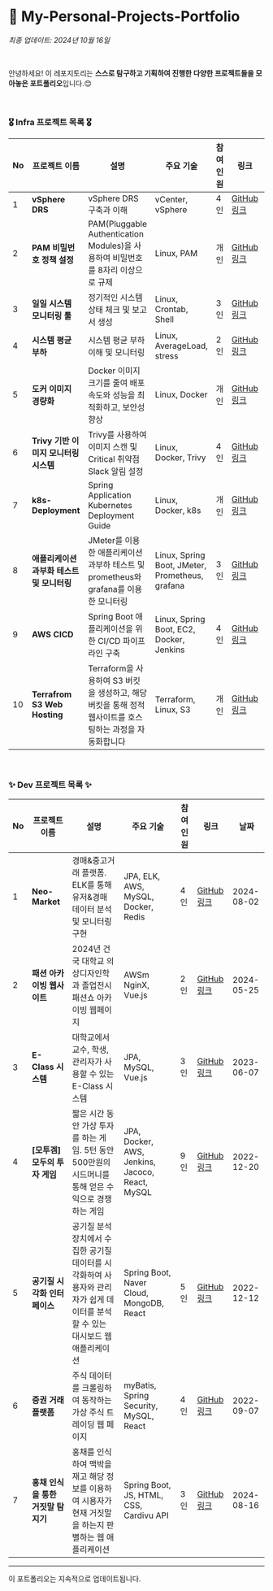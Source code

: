 # 🤔 My-Personal-Projects-Portfolio

*최종 업데이트: 2024년 10월 16일*

<br>

안녕하세요! 이 레포지토리는 **스스로 탐구하고 기획하여 진행한 다양한 프로젝트들을 모아놓은 포트폴리오**입니다.😊 <br>

<br>

### 🎖️ Infra 프로젝트 목록 🎖️

| No | 프로젝트 이름 | 설명 | 주요 기술 | 참여 인원 | 링크 | 날짜 |
|----|---------------|------|-----------|----------|------|------|
| 1 | **vSphere DRS**  | vSphere DRS 구축과 이해 | vCenter, vSphere | 4인 | [GitHub 링크](https://github.com/WooriFISA-VMware/vSphereDRS?tab=readme-ov-file) | 2024-09-13 |
| 2 | **PAM 비밀번호 정책 설정**  | PAM(Pluggable Authentication Modules)을 사용하여 비밀번호를 8자리 이상으로 규제 | Linux, PAM | 개인 | [GitHub 링크](https://github.com/jiione/PAM-Demo) | 2024-09-19 |
| 3 | **일일 시스템 모니터링 툴**  | 정기적인 시스템 상태 체크 및 보고서 생성 | Linux, Crontab, Shell | 3인 | [GitHub 링크](https://github.com/jiione/Crontab-Demo) | 2024-09-20 |
| 4 | **시스템 평균 부하**  | 시스템 평균 부하 이해 및 모니터링 | Linux, AverageLoad, stress | 2인 | [GitHub 링크](https://github.com/jiione/AverageLoad-Demo) | 2024-09-23 |
| 5 | **도커 이미지 경량화**  |  Docker 이미지 크기를 줄여 배포 속도와 성능을 최적화하고, 보안성 향상 | Linux, Docker | 개인 | [GitHub 링크](https://github.com/jiione/Docker-Optimization-Demo) | 2024-09-24 |
| 6 | **Trivy 기반 이미지 모니터링 시스템**  | Trivy를 사용하여 이미지 스캔 및 Critical 취약점 Slack 알림 설정 | Linux, Docker, Trivy | 4인 | [GitHub 링크](https://github.com/jiione/Trivy-Monitor) | 2024-09-25 |
| 7 | **k8s-Deployment**  | Spring Application Kubernetes Deployment Guide | Linux, Docker, k8s | 개인 | [GitHub 링크](https://github.com/jiione/K8S-Deployment-Demo) | 2024-10-02 |
| 8 | **애플리케이션 과부화 테스트 및 모니터링**  | JMeter를 이용한 애플리케이션 과부하 테스트 및 prometheus와 grafana를 이용한 모니터링 | Linux, Spring Boot, JMeter, Prometheus, grafana | 3인 | [GitHub 링크](https://github.com/jiione/Overload-Monitoring) | 2024-10-08 |
| 9 | **AWS CICD**  | Spring Boot 애플리케이션을 위한 CI/CD 파이프라인 구축 | Linux, Spring Boot, EC2, Docker, Jenkins | 4인 | [GitHub 링크](https://github.com/jiione/AWS-CICD-Demo) | 2024-10-11 |
| 10 | **Terrafrom S3 Web Hosting**  | Terraform을 사용하여 S3 버킷을 생성하고, 해당 버킷을 통해 정적 웹사이트를 호스팅하는 과정을 자동화합니다 | Terraform, Linux, S3 | 개인 | [GitHub 링크](https://github.com/jiione/Terraform-s3-Demo) | 2024-10-16 |



<br>

### ✨ Dev 프로젝트 목록 ✨

| No | 프로젝트 이름 | 설명 | 주요 기술 | 참여 인원 | 링크 | 날짜 |
|----|---------------|------|-----------|----------|------|------|
| 1 | **Neo-Market** | 경매&중고거래 플랫폼. ELK를 통해 유저&경매 데이터 분석 및 모니터링 구현 | JPA, ELK, AWS, MySQL, Docker, Redis | 4인 | [GitHub 링크](https://github.com/Neo-Market) | 2024-08-02 |
| 2 | **패션 아카이빙 웹사이트** | 2024년 건국 대학교 의상디자인학과 졸업전시패션쇼 아카이빙 웹페이지 | AWSm NginX, Vue.js | 2인 | [GitHub 링크](https://github.com/FASHION-ARCHIVE/fashion) | 2024-05-25 |
| 3 | **E-Class 시스템** | 대학교에서 교수, 학생, 관리자가 사용할 수 있는 E-Class 시스템 | JPA, MySQL, Vue.js | 3인    | [GitHub 링크](https://github.com/jiione/new-klas-BE) | 2023-06-07 |
| 4 | **[모투겜] 모두의 투자 게임** | 짧은 시간 동안 가상 투자를 하는 게임. 5턴 동안 500만원의 시드머니를 통해 얻은 수익으로 경쟁하는 게임 | JPA, Docker, AWS, Jenkins, Jacoco, React, MySQL | 9인 | [GitHub 링크](https://github.com/orgs/Team-MTG/repositories) | 2022-12-20 |
| 5 | **공기질 시각화 인터페이스** | 공기질 분석 장치에서 수집한 공기질 데이터를 시각화하여 사용자와 관리자가 쉽게 데이터를 분석할 수 있는 대시보드 웹 애플리케이션 | Spring Boot, Naver Cloud, MongoDB, React | 5인 | [GitHub 링크](https://github.com/KW-TwoParkHanJungLim/Back-End) | 2022-12-12 |
| 6 | **증권 거래 플랫폼** | 주식 데이터를 크롤링하여 동작하는 가상 주식 트레이딩 웹 페이지 | myBatis, Spring Security, MySQL, React | 4인 | [GitHub 링크](https://github.com/KW-Database/Back-End) | 2022-09-07 |
| 7 | **홍채 인식을 통한 거짓말 탐지기** | 홍채를 인식하여 맥박을 재고 해당 정보를 이용하여 시용자가 현재 거짓말을 하는지 판별하는 웹 애플리케이션 | Spring Boot, JS, HTML, CSS, Cardivu API | 3인 | [GitHub 링크](https://github.com/orgs/API-SODE/repositories) | 2024-08-16 |



---

이 포트폴리오는 지속적으로 업데이트됩니다.
